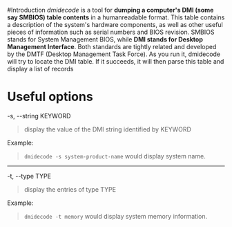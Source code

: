 #Introduction
*dmidecode* is a tool for **dumping a computer's DMI (some say SMBIOS) table contents** in a humanreadable format. This table contains a description of the system's hardware components, as well as other useful pieces of information such as serial numbers and BIOS revision. SMBIOS stands for System Management BIOS, while **DMI stands for Desktop Management Interface**. Both standards are tightly related and developed by the DMTF (Desktop Management Task Force). As you run it, dmidecode will try to locate the DMI table. If it succeeds, it will then parse this table and display a list of records

# Useful options
-s, --string KEYWORD
> display the value of the DMI string identified by KEYWORD

Example:
> `dmidecode -s system-product-name` would display system name.

***
-t, --type TYPE
> display the entries of type TYPE

Example:
> `dmidecode -t memory` would display system memory information.

